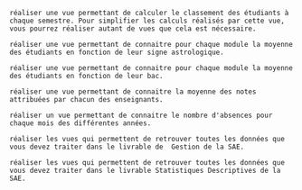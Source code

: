 



    réaliser une vue permettant de calculer le classement des étudiants à chaque semestre. Pour simplifier les calculs réalisés par cette vue, vous pourrez réaliser autant de vues que cela est nécessaire.

    réaliser une vue permettant de connaitre pour chaque module la moyenne des étudiants en fonction de leur signe astrologique.

    réaliser une vue permettant de connaitre pour chaque module la moyenne des étudiants en fonction de leur bac.

    réaliser une vue permettant de connaitre la moyenne des notes attribuées par chacun des enseignants.

    réaliser un vue permettant de connaitre le nombre d'absences pour chaque mois des différentes années.

    réaliser les vues qui permettent de retrouver toutes les données que vous devez traiter dans le livrable de  Gestion de la SAE.  

    réaliser les vues qui permettent de retrouver toutes les données que vous devez traiter dans le livrable Statistiques Descriptives de la SAE.
